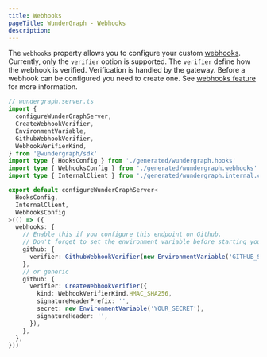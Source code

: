 ```yaml
---
title: Webhooks
pageTitle: WunderGraph - Webhooks
description:
---
```


The `webhooks` property allows you to configure your custom [webhooks](https://docs.wundergraph.com/docs/features/type-script-webhooks-to-integrate-third-party-applications). Currently, only the `verifier` option is supported.
The `verifier` define how the webhook is verified. Verification is handled by the gateway. Before a webhook can be configured you need to create one. See [webhooks feature](/docs/features/type-script-webhooks-to-integrate-third-party-applications) for more information.

```typescript
// wundergraph.server.ts
import {
  configureWunderGraphServer,
  CreateWebhookVerifier,
  EnvironmentVariable,
  GithubWebhookVerifier,
  WebhookVerifierKind,
} from '@wundergraph/sdk'
import type { HooksConfig } from './generated/wundergraph.hooks'
import type { WebhooksConfig } from './generated/wundergraph.webhooks'
import type { InternalClient } from './generated/wundergraph.internal.client'

export default configureWunderGraphServer<
  HooksConfig,
  InternalClient,
  WebhooksConfig
>(() => ({
  webhooks: {
    // Enable this if you configure this endpoint on Github.
    // Don't forget to set the environment variable before starting your WunderNode
    github: {
      verifier: GithubWebhookVerifier(new EnvironmentVariable('GITHUB_SECRET')),
    },
    // or generic
    github: {
      verifier: CreateWebhookVerifier({
        kind: WebhookVerifierKind.HMAC_SHA256,
        signatureHeaderPrefix: '',
        secret: new EnvironmentVariable('YOUR_SECRET'),
        signatureHeader: '',
      }),
    },
  },
}))
```
